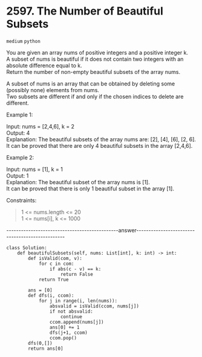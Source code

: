 # 2597. The Number of Beautiful Subsets

`medium` `python`  
  
You are given an array nums of positive integers and a positive integer k.  
A subset of nums is beautiful if it does not contain two integers with an absolute difference equal to k.  
Return the number of non-empty beautiful subsets of the array nums.  

A subset of nums is an array that can be obtained by deleting some (possibly none) elements from nums.  
Two subsets are different if and only if the chosen indices to delete are different.  

Example 1:  

Input: nums = [2,4,6], k = 2  
Output: 4  
Explanation: The beautiful subsets of the array nums are: [2], [4], [6], [2, 6].  
It can be proved that there are only 4 beautiful subsets in the array [2,4,6].  

Example 2:  

Input: nums = [1], k = 1  
Output: 1  
Explanation: The beautiful subset of the array nums is [1].  
It can be proved that there is only 1 beautiful subset in the array [1].  

Constraints:  

> 1 <= nums.length <= 20  
> 1 <= nums[i], k <= 1000  

----------------------------------------------answer------------------------------------------------  

```python3
class Solution:
    def beautifulSubsets(self, nums: List[int], k: int) -> int:
        def isValid(com, v):
            for c in com:
                if abs(c - v) == k:
                    return False
            return True
            
        ans = [0]
        def dfs(i, ccom):
            for j in range(i, len(nums)):
                absvalid = isValid(ccom, nums[j])
                if not absvalid:
                    continue
                ccom.append(nums[j])
                ans[0] += 1
                dfs(j+1, ccom)
                ccom.pop()
        dfs(0,[])
        return ans[0]
```